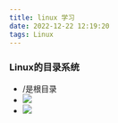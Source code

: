 ```yaml
---
title: linux 学习
date: 2022-12-22 12:19:20
tags: Linux
---
```


### Linux的目录系统

- /是根目录
- ![](https://cdn.jsdelivr.net/gh/Jessicazzzzzz/github_mypic/20221222114247.png)
- ![](https://cdn.jsdelivr.net/gh/Jessicazzzzzz/github_mypic/20221222125450.png)